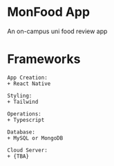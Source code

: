 # MonFood App
An on-campus uni food review app

# Frameworks
```
App Creation:
+ React Native

Styling:
+ Tailwind

Operations:
+ Typescript

Database:
+ MySQL or MongoDB

Cloud Server:
+ {TBA}
```
